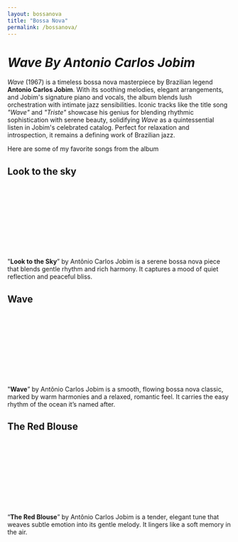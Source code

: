 ```yaml
---
layout: bossanova
title: "Bossa Nova"
permalink: /bossanova/
---
```

# ***Wave By Antonio Carlos Jobim***

*Wave* (1967) is a timeless bossa nova masterpiece by Brazilian legend **Antonio Carlos Jobim**. With its soothing melodies, elegant arrangements, and Jobim's signature piano and vocals, the album blends lush orchestration with intimate jazz sensibilities. Iconic tracks like the title song *"Wave"* and *"Triste"* showcase his genius for blending rhythmic sophistication with serene beauty, solidifying *Wave* as a quintessential listen in Jobim's celebrated catalog. Perfect for relaxation and introspection, it remains a defining work of Brazilian jazz.

Here are some of my favorite songs from the album

## Look to the sky

<script src="https://fast.wistia.com/player.js" async></script><script src="https://fast.wistia.com/embed/w4hen8abfv.js" async type="module"></script><style>wistia-player[media-id='w4hen8abfv']:not(:defined) { background: center / contain no-repeat url('https://fast.wistia.com/embed/medias/w4hen8abfv/swatch'); display: block; filter: blur(5px); }</style> <wistia-player media-id="w4hen8abfv" aspect="1.0" style="width: 150px;height: 150px;"></wistia-player>

"**Look to the Sky**” by Antônio Carlos Jobim is a serene bossa nova piece that blends gentle rhythm and rich harmony. It captures a mood of quiet reflection and peaceful bliss.

## Wave

<script src="https://fast.wistia.com/player.js" async></script><script src="https://fast.wistia.com/embed/i8svtrpo5d.js" async type="module"></script><style>wistia-player[media-id='i8svtrpo5d']:not(:defined) { background: center / contain no-repeat url('https://fast.wistia.com/embed/medias/i8svtrpo5d/swatch'); display: block; filter: blur(5px); }</style> <wistia-player media-id="i8svtrpo5d" aspect="1.0" style="width: 150px;height: 150px;"></wistia-player>

"**Wave**” by Antônio Carlos Jobim is a smooth, flowing bossa nova classic, marked by warm harmonies and a relaxed, romantic feel. It carries the easy rhythm of the ocean it’s named after.

## The Red Blouse

<script src="https://fast.wistia.com/player.js" async></script><script src="https://fast.wistia.com/embed/dvq6g50cp6.js" async type="module"></script><style>wistia-player[media-id='dvq6g50cp6']:not(:defined) { background: center / contain no-repeat url('https://fast.wistia.com/embed/medias/dvq6g50cp6/swatch'); display: block; filter: blur(5px); }</style> <wistia-player media-id="dvq6g50cp6" aspect="1.0" style="width: 150px;height: 150px;"></wistia-player>

“**The Red Blouse**” by Antônio Carlos Jobim is a tender, elegant tune that weaves subtle emotion into its gentle melody. It lingers like a soft memory in the air.